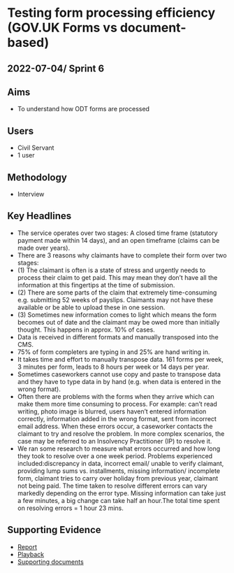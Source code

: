 # Testing form processing efficiency (GOV.UK Forms vs document-based)

## 2022-07-04/ Sprint 6

## Aims
- To understand how ODT forms are processed

## Users
- Civil Servant
- 1 user

## Methodology
- Interview

## Key Headlines

- The service operates over two stages: A closed time frame (statutory payment made within 14 days), and an open timeframe (claims can be made over years).
- There are 3 reasons why claimants have to complete their form over two stages:
- (1)  The claimant is often is a state of stress and urgently needs to process their claim to get paid. This may mean they don’t have all the information at this fingertips at the time of submission.
- (2) There are some parts of the claim that extremely time-consuming e.g. submitting 52 weeks of payslips. Claimants may not have these available or be able to upload these in one session.
- (3) Sometimes new information comes to light which means the form becomes out of date and the claimant may be owed more than initially thought. This happens in approx. 10% of cases.
- Data is received in different formats and manually transposed into the CMS.
- 75% of form completers are typing in and 25% are hand writing in.
- It takes time and effort to manually transpose data. 161 forms per week, 3 minutes per form, leads to 8 hours per week or 14 days per year.
- Sometimes caseworkers cannot use copy and paste to transpose data and they have to type data in by hand (e.g. when data is entered in the wrong format).
- Often there are problems with the forms when they arrive which can make them more time consuming to process. For example: can’t read writing, photo image is blurred, users haven’t entered information correctly, information added in the wrong format, sent from incorrect email address. When these errors occur, a caseworker contacts the claimant to try and resolve the problem. In more complex scenarios, the case may be referred to an Insolvency Practitioner (IP) to resolve it.
- We ran some research to measure what errors occurred and how long they took to resolve over a one week period. Problems experienced included:discrepancy in data, incorrect email/ unable to verify claimant, providing lump sums vs. installments, missing information/ incomplete form, claimant tries to carry over holiday from previous year, claimant not being paid. The time taken to resolve different errors can vary markedly depending on the error type. Missing information can take just a few minutes, a big change can take half an hour.The total time spent on resolving errors = 1 hour 23 mins.

## Supporting Evidence
- [Report](https://docs.google.com/presentation/d/1sROehve8sttaDMko42ERMQFJir-usRW4/edit#slide=id.p1)
- [Playback](https://drive.google.com/file/d/1QAFXthKIxGCei_IoJggChWNwwS5NQY4h/view?usp=sharing)
- [Supporting documents](https://drive.google.com/drive/folders/1suonqzwH5OY2m_4RkXHu3IoYvb-jxt2f)
